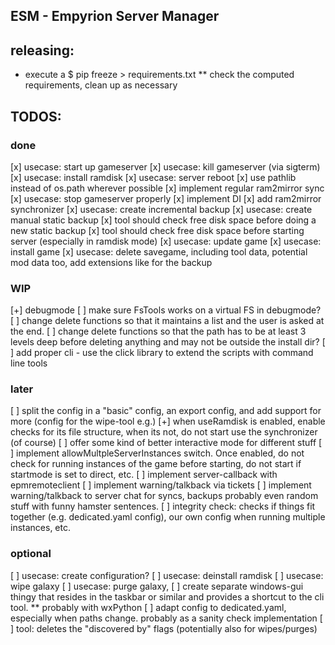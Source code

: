 ## ESM - Empyrion Server Manager


## releasing:
* execute a $ pip freeze > requirements.txt
** check the computed requirements, clean up as necessary

## TODOS:
### done
[x] usecase: start up gameserver
[x] usecase: kill gameserver (via sigterm)
[x] usecase: install ramdisk
[x] usecase: server reboot
[x] use pathlib instead of os.path wherever possible
[x] implement regular ram2mirror sync
[x] usecase: stop gameserver properly
[x] implement DI
[x] add ram2mirror synchronizer
[x] usecase: create incremental backup
[x] usecase: create manual static backup
[x] tool should check free disk space before doing a new static backup
[x] tool should check free disk space before starting server (especially in ramdisk mode)
[x] usecase: update game
[x] usecase: install game
[x] usecase: delete savegame, including tool data, potential mod data too, add extensions like for the backup

### WIP
[+] debugmode
[ ] make sure FsTools works on a virtual FS in debugmode?
[ ] change delete functions so that it maintains a list and the user is asked at the end.
[ ] change delete functions so that the path has to be at least 3 levels deep before deleting anything and may not be outside the install dir?
[ ] add proper cli - use the click library to extend the scripts with command line tools

### later
[ ] split the config in a "basic" config, an export config, and add support for more (config for the wipe-tool e.g.)
[+] when useRamdisk is enabled, enable checks for its file structure, when its not, do not start use the synchronizer (of course)
[ ] offer some kind of better interactive mode for different stuff
[ ] implement allowMultpleServerInstances switch. Once enabled, do not check for running instances of the game before starting, do not start if startmode is set to direct, etc.
[ ] implement server-callback with epmremoteclient
[ ] implement warning/talkback via tickets
[ ] implement warning/talkback to server chat for syncs, backups probably even random stuff with funny hamster sentences.
[ ] integrity check: checks if things fit together (e.g. dedicated.yaml config), our own config when running multiple instances, etc.

### optional
[ ] usecase: create configuration?
[ ] usecase: deinstall ramdisk
[ ] usecase: wipe galaxy
[ ] usecase: purge galaxy, 
[ ] create separate windows-gui thingy that resides in the taskbar or similar and provides a shortcut to the cli tool.
   ** probably with wxPython
[ ] adapt config to dedicated.yaml, especially when paths change. probably as a sanity check implementation
[ ] tool: deletes the "discovered by" flags (potentially also for wipes/purges)
